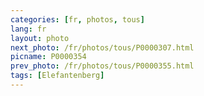 ```yaml
---
categories: [fr, photos, tous]
lang: fr
layout: photo
next_photo: /fr/photos/tous/P0000307.html
picname: P0000354
prev_photo: /fr/photos/tous/P0000355.html
tags: [Elefantenberg]
---
```

